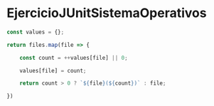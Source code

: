 # EjercicioJUnitSistemaOperativos

```javascript
const values = {};

return files.map(file => {

    const count = ++values[file] || 0;

    values[file] = count;

    return count > 0 ? `${file}(${count})` : file;

})
```
